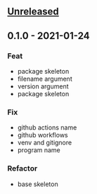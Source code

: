 
<a name="unreleased"></a>
## [Unreleased]


<a name="0.1.0"></a>
## 0.1.0 - 2021-01-24
### Feat
- package skeleton
- filename argument
- version argument
- package skeleton

### Fix
- github actions name
- github workflows
- venv and gitignore
- program name

### Refactor
- base skeleton


[Unreleased]: https://github.com/bcochofel/terraplanfeed/compare/0.1.0...HEAD
